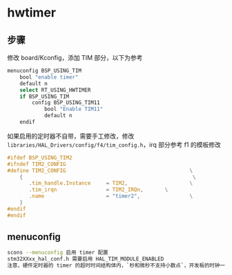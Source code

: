 # hwtimer

## 步骤

修改 board/Kconfig，添加 TIM 部分，以下为参考

```sh
menuconfig BSP_USING_TIM
    bool "enable timer"
    default n
    select RT_USING_HWTIMER
    if BSP_USING_TIM
        config BSP_USING_TIM11
            bool "Enable TIM11"
            default n
    endif
```

如果启用的定时器不自带，需要手工修改，修改`libraries/HAL_Drivers/config/f4/tim_config.h`，irq 部分参考 f1 的模板修改

```C
#ifdef BSP_USING_TIM2
#ifndef TIM2_CONFIG
#define TIM2_CONFIG                                        \
    {                                                       \
       .tim_handle.Instance     = TIM2,                    \
       .tim_irqn                = TIM2_IRQn,       \
       .name                    = "timer2",                \
    }
#endif
#endif
```

## menuconfig

```sh
scons --menuconfig 启用 timer 配置
stm32XXxx_hal_conf.h 需要启用 HAL_TIM_MODULE_ENABLED
注意，硬件定时器的 timer 的超时时间结构体内，`秒和微秒不支持小数点`，开发板的时钟一定要设置正确，否则会出现延迟错误
```
